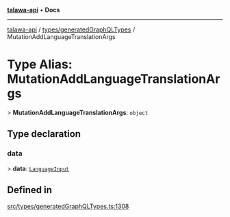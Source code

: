 [**talawa-api**](../../../README.md) • **Docs**

***

[talawa-api](../../../modules.md) / [types/generatedGraphQLTypes](../README.md) / MutationAddLanguageTranslationArgs

# Type Alias: MutationAddLanguageTranslationArgs

\> **MutationAddLanguageTranslationArgs**: `object`

## Type declaration

### data

\> **data**: [`LanguageInput`](LanguageInput.md)

## Defined in

[src/types/generatedGraphQLTypes.ts:1308](https://github.com/PalisadoesFoundation/talawa-api/blob/60937520d7a29ccf883a9c6a7c2d186bae92a81b/src/types/generatedGraphQLTypes.ts#L1308)
